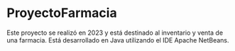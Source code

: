 # ProyectoFarmacia

Este proyecto se realizó en 2023 y está destinado al inventario y venta de una farmacia. Está desarrollado en Java utilizando el IDE Apache NetBeans.
